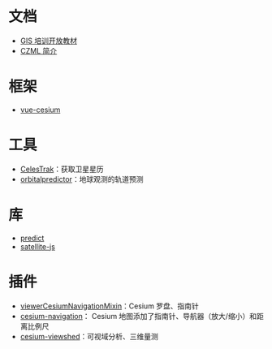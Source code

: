 # 文档

- [GIS 培训开放教材](https://gis-oer.github.io/gitbook/book/)
- [CZML 简介](https://gis-oer.github.io/gitbook/book/materials/web_gis/CZML/CZML.html)

# 框架

- [vue-cesium](https://github.com/zouyaoji/vue-cesium)

# 工具

- [CelesTrak](http://www.celestrak.com/)：获取卫星星历
- [orbitalpredictor](http://www.orbitalpredictor.com/)：地球观测的轨道预测

# 库

- [predict](https://github.com/nsat/jspredict)
- [satellite-js](https://github.com/shashwatak/satellite-js)

# 插件

- [viewerCesiumNavigationMixin](https://github.com/solocao/viewerCesiumNavigationMixin)：Cesium 罗盘、指南针
- [cesium-navigation](https://github.com/alberto-acevedo/cesium-navigation)： Cesium 地图添加了指南针、导航器（放大/缩小）和距离比例尺
- [cesium-viewshed](https://github.com/zhangti0708/cesium-viewshed)：可视域分析、三维量测
